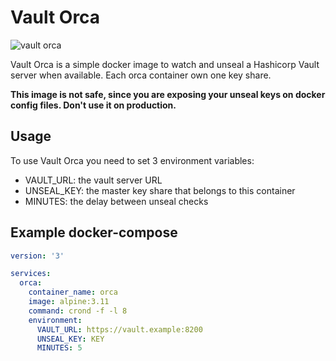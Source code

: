 # Vault Orca
![vault orca](orca.png "Vault Orca")

Vault Orca is a simple docker image to watch and unseal a Hashicorp Vault server when available.
Each orca container own one key share.

**This image is not safe, since you are exposing your unseal keys on docker config files. Don't use it on production.**

## Usage

To use Vault Orca you need to set 3 environment variables:
- VAULT_URL: the vault server URL
- UNSEAL_KEY: the master key share that belongs to this container
- MINUTES: the delay between unseal checks

## Example docker-compose

```yml
version: '3'

services:
  orca:
    container_name: orca
    image: alpine:3.11
    command: crond -f -l 8
    environment:
      VAULT_URL: https://vault.example:8200
      UNSEAL_KEY: KEY
      MINUTES: 5
```